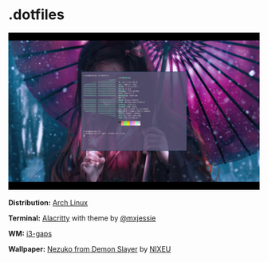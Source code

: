 # .dotfiles

![Screenshot](https://github.com/ereol/.dotfiles/blob/main/ss.png)

**Distribution:** [Arch Linux](https://archlinux.org/)

**Terminal:** [Alacritty](https://github.com/alacritty/alacritty) with theme by [@mxjessie](https://github.com/mxjessie/alacritty-fairyfloss)

**WM:** [i3-gaps](https://github.com/Airblader/i3)

**Wallpaper:** [Nezuko from Demon Slayer](https://www.artstation.com/artwork/58yL48) by [NIXEU](https://www.artstation.com/nixeu)
